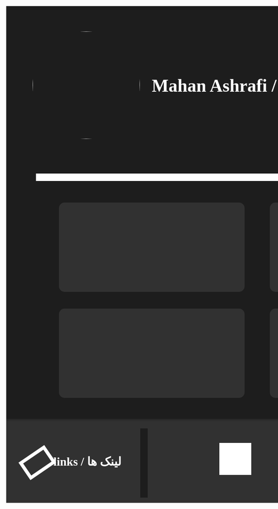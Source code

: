 <div style="width: 1920px; height: 1335px; position: relative; background: white">
  <div style="width: 1920px; height: 1335px; left: 0px; top: 0px; position: absolute; background: #1D1D1D"></div>
  <img style="width: 289px; height: 289px; left: 71px; top: 68px; position: absolute; border-radius: 9999px" src="https://via.placeholder.com/289x289" />
  <div style="left: 392px; top: 185px; position: absolute; color: white; font-size: 48px; font-family: Ubuntu; font-weight: 700; word-wrap: break-word">Mahan Ashrafi / ماهان اشرفی</div>
  <div style="width: 468px; left: 1281px; top: 171px; position: absolute; text-align: center; color: white; font-size: 24px; font-family: Ubuntu; font-weight: 700; word-wrap: break-word">ماهان اشرفی هستم 16 ساله ، در بازی سازی و طراحی گرافیک پروژه های زیادی انجام دادم و به زبان انگلیسی مسلط هستم. </div>
  <div style="width: 1414px; height: 0px; left: 1514px; top: 470px; position: absolute; transform: rotate(-180deg); transform-origin: 0 0; border: 10px white solid"></div>
  <div style="width: 157px; height: 0px; left: 1840px; top: 470px; position: absolute; transform: rotate(180deg); transform-origin: 0 0; border: 10px white solid"></div>
  <div style="left: 1515px; top: 405px; position: absolute; text-align: center; color: white; font-size: 36px; font-family: Ubuntu; font-weight: 700; word-wrap: break-word">بازی سازی</div>
  <div style="left: 1186px; top: 405px; position: absolute; text-align: center; color: #4B4B4B; font-size: 36px; font-family: Ubuntu; font-weight: 700; word-wrap: break-word">طراحی</div>
  <div style="left: 853px; top: 405px; position: absolute; text-align: center; color: #4B4B4B; font-size: 36px; font-family: Ubuntu; font-weight: 700; word-wrap: break-word">مقالات</div>
  <div style="width: 1636px; height: 525px; left: 142px; top: 528px; position: absolute">
    <div style="width: 500px; height: 240px; left: 0px; top: 0px; position: absolute; background: #313131; border-radius: 15px"></div>
    <div style="width: 500px; height: 240px; left: 1136px; top: 0px; position: absolute; background: #313131; border-radius: 15px"></div>
    <div style="width: 500px; height: 240px; left: 568px; top: 0px; position: absolute; background: #313131; border-radius: 15px"></div>
    <div style="width: 500px; height: 240px; left: 0px; top: 285px; position: absolute; background: #313131; border-radius: 15px"></div>
    <div style="width: 500px; height: 240px; left: 1136px; top: 285px; position: absolute; background: #313131; border-radius: 15px"></div>
    <div style="width: 500px; height: 240px; left: 568px; top: 285px; position: absolute; background: #313131; border-radius: 15px"></div>
  </div>
  <div style="width: 1920px; height: 226px; left: 0px; top: 1109px; position: absolute; background: #313131; box-shadow: 0px 4px 4px rgba(0, 0, 0, 0.25) inset"></div>
  <div style="width: 65.72px; height: 38.67px; left: 33px; top: 1227.05px; position: absolute; transform: rotate(-34.32deg); transform-origin: 0 0; border: 9px white solid"></div>
  <div style="left: 127px; top: 1205px; position: absolute; color: white; font-size: 32px; font-family: Ubuntu; font-weight: 700; word-wrap: break-word">links / لینک ها </div>
  <div style="width: 95px; height: 73px; left: 929px; top: 1178px; position: absolute; background: white"></div>
  <div style="width: 166px; height: 0px; left: 381px; top: 1135px; position: absolute; transform: rotate(90deg); transform-origin: 0 0; box-shadow: 0px 0px 0px rgba(0, 0, 0, 0.25) inset; border: 10px #1D1D1D solid"></div>
  <div style="width: 86px; height: 86px; left: 574px; top: 1174px; position: absolute; background: white"></div>
  <div style="width: 81px; height: 80px; left: 1293px; top: 1174px; position: absolute; background: white"></div>
  <div style="width: 81.15px; height: 81.15px; left: 1118px; top: 1174px; position: absolute">
    <div style="width: 81.15px; height: 81.15px; left: 0px; top: 0px; position: absolute; background: white"></div>
    <div style="width: 42.13px; height: 42.13px; left: 19.51px; top: 19.51px; position: absolute; background: white"></div>
    <div style="width: 9.36px; height: 9.36px; left: 57.74px; top: 14.04px; position: absolute; background: white"></div>
  </div>
  <div style="width: 88.95px; height: 66.36px; left: 1468px; top: 1182px; position: absolute">
    <div style="width: 20.47px; height: 50.12px; left: 0px; top: 16.24px; position: absolute; background: white"></div>
    <div style="width: 49.42px; height: 42.36px; left: 19.77px; top: 7.06px; position: absolute; background: white"></div>
    <div style="width: 20.47px; height: 50.12px; left: 68.48px; top: 16.24px; position: absolute; background: white"></div>
    <div style="width: 20.47px; height: 31.77px; left: 0px; top: 0px; position: absolute; background: #E9E9E9"></div>
    <div style="width: 20.47px; height: 31.77px; left: 68.48px; top: 0px; position: absolute; background: #E9E9E9"></div>
  </div>
  <div style="width: 81px; height: 74px; left: 754px; top: 1180px; position: absolute; background: white"></div>
  <div style="width: 64px; height: 64px; left: 1651px; top: 1180px; position: absolute; background: white"></div>
</div>
